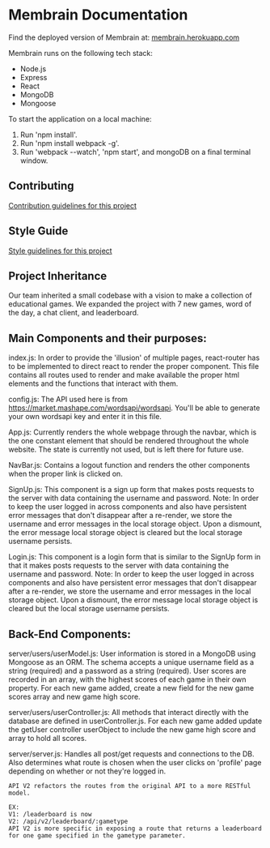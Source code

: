 # Membrain Documentation

Find the deployed version of Membrain at: [membrain.herokuapp.com](http://membrain.herokuapp.com)

Membrain runs on the following tech stack:
- Node.js
- Express
- React
- MongoDB
- Mongoose

To start the application on a local machine:

1. Run 'npm install'.
2. Run 'npm install webpack -g'.
3. Run 'webpack --watch', 'npm start', and mongoDB on a final terminal window.

## Contributing
[Contribution guidelines for this project](CONTRIBUTING.md)

## Style Guide
[Style guidelines for this project](STYLE-GUIDE.md)

## Project Inheritance ##

Our team inherited a small codebase with a vision to make a collection of educational games. We expanded the project with 7 new games, word of the day, a chat client, and leaderboard.

## Main Components and their purposes: ##

  index.js:
  In order to provide the 'illusion' of multiple pages, react-router has to be implemented to direct react to render the proper component. This file contains all routes used to render and make available the proper html elements and the functions that interact with them.

  config.js:
  The API used here is from https://market.mashape.com/wordsapi/wordsapi. You'll be able to generate your own wordsapi key and enter it in this file.

  App.js:
  Currently renders the whole webpage through the navbar, which is the one constant element that should be rendered throughout the whole website. The state is currently not used, but is left there for future use.

  NavBar.js:
  Contains a logout function and renders the other components when the proper link is clicked on.

  SignUp.js:
  This component is a sign up form that makes posts requests to the server with data containing the username and password.
  Note: In order to keep the user logged in across components and also have persistent error messages that don't disappear after a re-render, we store the username and error messages in the local storage object. Upon a dismount, the error message local storage object is cleared but the local storage username persists.

  Login.js:
  This component is a login form that is similar to the SignUp form in that it makes posts requests to the server with data containing the username and password.
  Note: In order to keep the user logged in across components and also have persistent error messages that don't disappear after a re-render, we store the username and error messages in the local storage object. Upon a dismount, the error message local storage object is cleared but the local storage username persists.

## Back-End Components: ##

   server/users/userModel.js:
    User information is stored in a MongoDB using Mongoose as an ORM. The schema accepts a unique username field as a string (required) and a password as a string (required). User scores are recorded in an array, with the highest scores of each game in their own property. For each new game added, create a new field for the new game scores array and new game high score.

   server/users/userController.js:
    All methods that interact directly with the database are defined in userController.js. For each new game added update the getUser controller userObject to include the new game high score and array to hold all scores.

   server/server.js:
    Handles all post/get requests and connections to the DB. Also determines what route is chosen when the user clicks on 'profile' page depending on whether or not they're logged in.

    API V2 refactors the routes from the original API to a more RESTful model.

    EX:
    V1: /leaderboard is now
    V2: /api/v2/leaderboard/:gametype
    API V2 is more specific in exposing a route that returns a leaderboard for one game specified in the gametype parameter.
